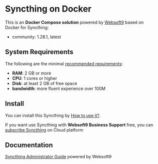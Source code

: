 # Syncthing on Docker  

This is an **Docker Compose solution** powered by [Websoft9](https://www.websoft9.com) based on Docker for Syncthing:


 - community:  1.28.1, latest


## System Requirements

The following are the minimal [recommended requirements](https://github.com/syncthing/syncthing/blob/main/README-Docker.md):

* **RAM**: 2 GB or more
* **CPU**: 1 cores or higher
* **Disk**: at least 2 GB of free space
* **bandwidth**: more fluent experience over 100M  

## Install

You can install this Syncthing by [How to use it?](https://github.com/Websoft9/docker-library#how-to-use-it).   

If you want use Syncthing with **Websoft9 Business Support** free, you can [subscribe Syncthing](https://www.websoft9.com/apps) on Cloud platform

## Documentation

[Syncthing Administrator Guide](https://support.websoft9.com/docs/syncthing) powered by Websoft9